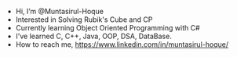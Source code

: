 - Hi, I’m @Muntasirul-Hoque
- Interested in Solving Rubik's Cube and CP
- Currently learning Object Oriented Programming with C#
- I've learned C, C++, Java, OOP, DSA, DataBase.
- How to reach me, https://www.linkedin.com/in/muntasirul-hoque/

<!---
Muntasirul-Hoque/Muntasirul-Hoque is a ✨ special ✨ repository because its `README.md` (this file) appears on your GitHub profile.
You can click the Preview link to take a look at your changes.
--->
